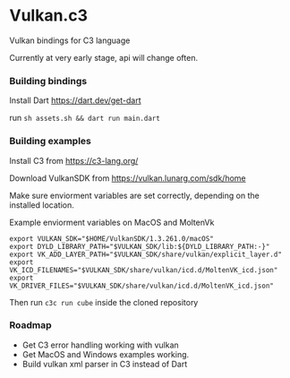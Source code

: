 # Vulkan.c3

Vulkan bindings for C3 language

Currently at very early stage, api will change often.

### Building bindings

Install Dart https://dart.dev/get-dart

run `sh assets.sh && dart run main.dart`

### Building examples

Install C3 from https://c3-lang.org/

Download VulkanSDK from https://vulkan.lunarg.com/sdk/home

Make sure enviorment variables are set correctly, depending on the installed location.


Example enviorment variables on MacOS and MoltenVk
```
export VULKAN_SDK="$HOME/VulkanSDK/1.3.261.0/macOS"
export DYLD_LIBRARY_PATH="$VULKAN_SDK/lib:${DYLD_LIBRARY_PATH:-}"
export VK_ADD_LAYER_PATH="$VULKAN_SDK/share/vulkan/explicit_layer.d"
export VK_ICD_FILENAMES="$VULKAN_SDK/share/vulkan/icd.d/MoltenVK_icd.json" 
export VK_DRIVER_FILES="$VULKAN_SDK/share/vulkan/icd.d/MoltenVK_icd.json"
```

Then run `c3c run cube` inside the cloned repository

### Roadmap

* Get C3 error handling working with vulkan
* Get MacOS and Windows examples working.
* Build vulkan xml parser in C3 instead of Dart
